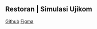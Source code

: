## Restoran | Simulasi Ujikom

[Github](https://github.com/cavinhartono/restoran-ujikom)
[Figma](https://www.figma.com/file/6aKvyboyliKejwwrexhpcA/Restoran-Ujikom?node-id=0%3A1&t=4uY9trcpaHPmks7h-1)
